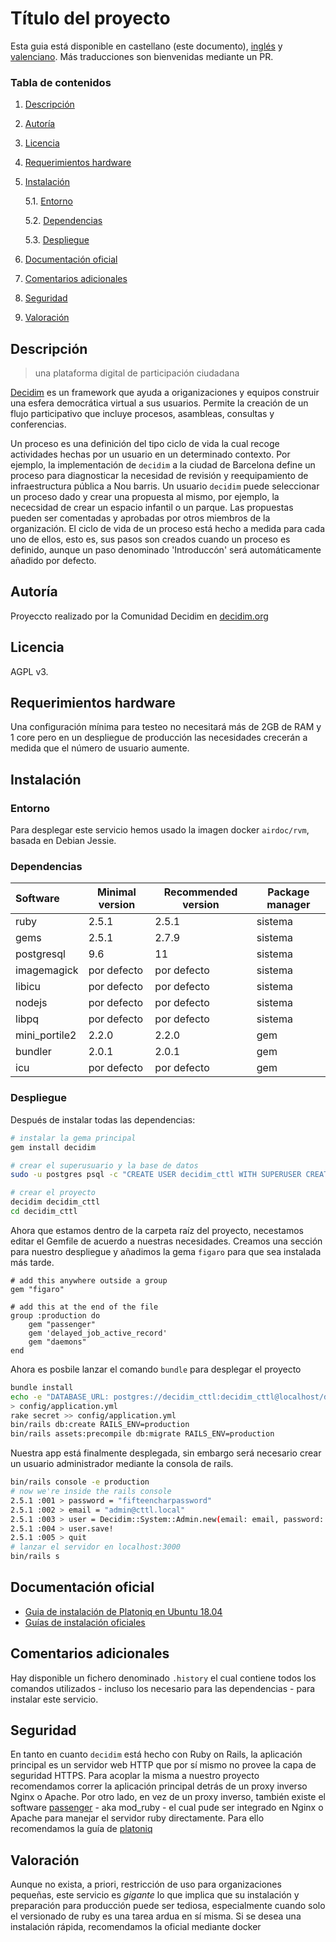 # Título del proyecto

Esta guia está disponible en castellano (este documento), [inglés](README_en.md) y [valenciano](README_cat.md). Más traducciones son bienvenidas mediante un PR.

### Tabla de contenidos
1. [ Descripción ](#desc)
2. [ Autoría ](#authorship)
3. [ Licencia ](#license)
4. [ Requerimientos hardware ](#reqs)
5. [ Instalación ](#install)

	5.1. [ Entorno ](#env) 
	
	5.2. [ Dependencias ](#deps)
	
	5.3. [ Despliegue ](#deploy)


	
6. [ Documentación oficial ](#docs)
7. [ Comentarios adicionales ](#comms)
8. [ Seguridad ](#sec)
9. [ Valoración ](#val)

<a name="desc"></a>
## Descripción

> una plataforma digital de participación ciudadana

[Decidim](decidim.org) es un framework que ayuda a origanizaciones y equipos construir una esfera democrática virtual a sus usuarios. Permite la creación de un flujo participativo que incluye procesos, asambleas, consultas y conferencias.

Un proceso es una definición del tipo ciclo de vida la cual recoge actividades hechas por un usuario en un determinado contexto. Por ejemplo, la implementación de `decidim` a la ciudad de Barcelona define un proceso para diagnosticar la necesidad de revisión y reequipamiento de infraestructura pública a Nou barris.
Un usuario `decidim` puede seleccionar un proceso dado y crear una propuesta al mismo, por ejemplo, la nececsidad de crear un espacio infantil o un parque. Las propuestas pueden ser comentadas y aprobadas por otros miembros de la organización. El ciclo de vida de un proceso está hecho a medida para cada uno de ellos, esto es, sus pasos son creados cuando un proceso es definido, aunque un paso denominado 'Introduccón' será automáticamente añadido por defecto.

<a name="authorship"></a>
## Autoría

Proyeccto realizado por la Comunidad Decidim en [decidim.org](decidim.org) 
<a name="license"></a>
## Licencia
AGPL v3.

<a name="reqs"></a>
## Requerimientos hardware
Una configuración mínima para testeo no necesitará más de 2GB de RAM y 1 core pero en un despliegue de producción las necesidades crecerán a medida que el número de usuario aumente.

<a name="install"></a>
## Instalación

<a name="env"></a>
### Entorno

Para desplegar este servicio hemos usado la imagen docker `airdoc/rvm`, basada en Debian Jessie.
<a name="deps"></a>
### Dependencias
| Software | Minimal version | Recommended version | Package manager |
| :-------- | --------------- | ------------------- | --------------- |
| ruby | 2.5.1 | 2.5.1 | sistema |
| gems | 2.5.1 | 2.7.9 | sistema |
| postgresql | 9.6 | 11 | sistema | 
| imagemagick | por defecto | por defecto | sistema |
| libicu | por defecto | por defecto | sistema |
| nodejs | por defecto | por defecto | sistema |
| libpq | por defecto | por defecto | sistema |
| mini_portile2 | 2.2.0 | 2.2.0| gem |
| bundler | 2.0.1 | 2.0.1 | gem | 
| icu | por defecto | por defecto | gem | 


<a name="deploy"></a>
### Despliegue
Después de instalar todas las dependencias:
```bash
# instalar la gema principal
gem install decidim

# crear el superusuario y la base de datos 
sudo -u postgres psql -c "CREATE USER decidim_cttl WITH SUPERUSER CREATEDB NOCREATEROLE PASSWORD 'decidim_cttl'"

# crear el proyecto 
decidim decidim_cttl
cd decidim_cttl
```
Ahora que estamos dentro de la carpeta raíz del proyecto, necestamos editar el Gemfile de acuerdo a nuestras necesidades.
Creamos una sección para nuestro despliegue y añadimos la gema `figaro` para que sea instalada más tarde.

```vim
# add this anywhere outside a group
gem "figaro"

# add this at the end of the file
group :production do
	gem "passenger"
	gem 'delayed_job_active_record'
	gem "daemons"
end
```
Ahora es posbile lanzar el comando `bundle` para desplegar el proyecto

```bash
bundle install
echo -e "DATABASE_URL: postgres://decidim_cttl:decidim_cttl@localhost/decidim_prod \nSECRET_KEY_BASE:" \
> config/application.yml
rake secret >> config/application.yml
bin/rails db:create RAILS_ENV=production
bin/rails assets:precompile db:migrate RAILS_ENV=production
```
Nuestra app está finalmente desplegada, sin embargo será necesario crear un usuario administrador mediante la consola de rails.

```bash
bin/rails console -e production
# now we're inside the rails console
2.5.1 :001 > password = "fifteencharpassword"
2.5.1 :002 > email = "admin@cttl.local"
2.5.1 :003 > user = Decidim::System::Admin.new(email: email, password: password, password_confirmation: password(
2.5.1 :004 > user.save!
2.5.1 :005 > quit
# lanzar el servidor en localhost:3000
bin/rails s
```
<a name="docs"></a>
## Documentación oficial
- [Guia de instalación de Platoniq en Ubuntu 18.04](https://github.com/Platoniq/decidim-install/blob/master/decidim-bionic.md)
- [Guías de instalación oficiales](https://github.com/decidim/decidim/blob/master/docs/getting_started.md)


<a name="comms"></a>
## Comentarios adicionales

Hay disponible un fichero denominado `.history` el cual contiene todos los comandos utilizados - incluso los necesario para las dependencias - para instalar este servicio.

<a name="sec"></a>
## Seguridad
En tanto en cuanto `decidim` está hecho con Ruby on Rails, la aplicación principal es un servidor web HTTP que por sí mismo no provee la capa de seguridad HTTPS. Para acoplar la misma a nuestro proyecto recomendamos correr la aplicación principal detrás de un proxy inverso Nginx o Apache.
Por otro lado, en vez de un proxy inverso, también existe el software [passenger](https://www.phusionpassenger.com) - aka mod_ruby - el cual pude ser integrado en Nginx o Apache para manejar el servidor ruby directamente. Para ello recomendamos la guía de [platoniq](https://github.com/Platoniq/decidim-install/blob/master/decidim-bionic.md#4-installing-nginx)

<a name="val"></a>
## Valoración

Aunque no exista, a priori, restricción de uso para organizaciones pequeñas, este servicio es _gigante_ lo que implica que su instalación y preparación para producción puede ser tediosa, especialmente cuando solo el versionado de ruby es una tarea ardua en sí misma. Si se desea una instalación rápida, recomendamos la oficial mediante docker

